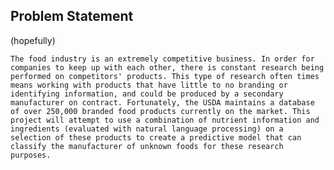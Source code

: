 ## Problem Statement

(hopefully)

    The food industry is an extremely competitive business. In order for companies to keep up with each other, there is constant research being performed on competitors' products. This type of research often times means working with products that have little to no branding or identifying information, and could be produced by a secondary manufacturer on contract. Fortunately, the USDA maintains a database of over 250,000 branded food products currently on the market. This project will attempt to use a combination of nutrient information and ingredients (evaluated with natural language processing) on a selection of these products to create a predictive model that can classify the manufacturer of unknown foods for these research purposes.